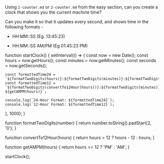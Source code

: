Using `1-counter.md` or `2-counter.md` from the easy section, can you create a
clock that shows you the current machine time?

Can you make it so that it updates every second, and shows time in the following formats -

- HH:MM::SS (Eg. 13:45:23)

- HH:MM::SS AM/PM (Eg 01:45:23 PM)

function startClock() {
setInterval(() => {
const now = new Date();
const hours = now.getHours();
const minutes = now.getMinutes();
const seconds = now.getSeconds();

    const formattedTime24 = `${formatTwoDigits(hours)}:${formatTwoDigits(minutes)}:${formatTwoDigits(seconds)}`;
    const formattedTime12 = `${formatTwoDigits(convertTo12Hour(hours))}:${formatTwoDigits(minutes)}:${formatTwoDigits(seconds)} ${getAMPM(hours)}`;

    console.log(`24-Hour Format: ${formattedTime24}`);
    console.log(`12-Hour Format: ${formattedTime12}`);

}, 1000);
}

function formatTwoDigits(number) {
return number.toString().padStart(2, '0');
}

function convertTo12Hour(hours) {
return hours > 12 ? hours - 12 : hours;
}

function getAMPM(hours) {
return hours >= 12 ? 'PM' : 'AM';
}

startClock();
